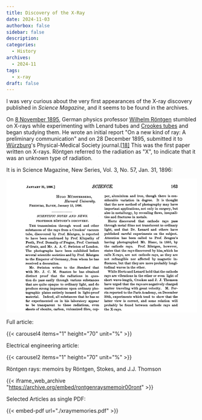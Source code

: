 ```yaml
---
title: Discovery of the X-Ray
date: 2024-11-03
authorbox: false
sidebar: false
description: 
categories:
  - History
archives:
  - 2024-11
tags:
  - x-ray
draft: false
---
```

I was very curious about the very first appearances of the X-ray discovery published in *Science Magazine*, and it seems to be found in the archives.
<!--more-->

On [8 November 1895](https://en.wikipedia.org/wiki/1895#October–December), German physics professor [Wilhelm Röntgen](https://en.wikipedia.org/wiki/Wilhelm_Röntgen) stumbled on X-rays while experimenting with Lenard tubes and [Crookes tubes](https://en.wikipedia.org/wiki/Crookes_tube) and began studying them. He wrote an initial report "On a new kind of ray: A preliminary communication" and on 28 December 1895, submitted it to [Würzburg](https://en.wikipedia.org/wiki/Würzburg)'s Physical-Medical Society journal.[[18\]](https://en.wikipedia.org/wiki/X-ray#cite_note-18) This was the first paper written on X-rays. Röntgen referred to the radiation as "X", to indicate that it was an unknown type of radiation.

It is in Science Magazine, New Series, Vol. 3, No. 57, Jan. 31, 1896:

![](assets/x-ray1st.jpg)

Full article:

{{< carousel4 items="1" height="70" unit="%" >}}


Electrical engineering article:

{{< carousel2 items="1" height="70" unit="%" >}}


Röntgen rays: memoirs by Röntgen, Stokes, and J.J. Thomson

{{< iframe_web_archive "https://archive.org/embed/rontgenraysmemoir00ront" >}}


Selected Articles as single PDF:

{{< embed-pdf url="./xraymemories.pdf" >}}